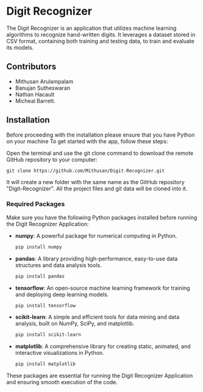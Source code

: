 # Digit Recognizer
The Digit Recognizer is an application that utilizes machine learning algorithms to recognize hand-written digits. It leverages a dataset stored in CSV format, containing both training and testing data, to train and evaluate its models.

## Contributors
- Mithusan Arulampalam
- Banujan Sutheswaran
- Nathan Hacault
- Micheal Barrett.


## Installation
Before proceeding with the installation please ensure that you have Python on your machine
To get started with the app, follow these steps:

Open the terminal and use the git clone command to download the remote GitHub repository to your computer:
```
git clone https://github.com/Mithusan/Digit-Recognizer.git
```
It will create a new folder with the same name as the GitHub repository "Digit-Recognizer". All the project files and git data will be cloned into it.


### Required Packages
Make sure you have the following Python packages installed before running the Digit Recognizer Application:
<br/>
- **numpy**: A powerful package for numerical computing in Python.
  ```bash
  pip install numpy
- **pandas**: A library providing high-performance, easy-to-use data structures and data analysis tools.
  ```bash
  pip install pandas
- **tensorflow**: An open-source machine learning framework for training and deploying deep learning models.
  ```bash
  pip install tensorflow
- **scikit-learn**: A simple and efficient tools for data mining and data analysis, built on NumPy, SciPy, and matplotlib.
  ```bash
  pip install scikit-learn
- **matplotlib**: A comprehensive library for creating static, animated, and interactive visualizations in Python.
  ```bash
  pip install matplotlib
These packages are essential for running the Digit Recognizer Application and ensuring smooth execution of the code.

